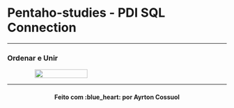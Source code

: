 # Pentaho-studies - PDI SQL Connection



---
### Ordenar e Unir

<div style="display: flex; flex-direction: 'row'; align-items: 'center';" align="center">
   <img src="./assets/" width="49%">

</div>


---
<h4 align="center">
    Feito com :blue_heart: por Ayrton Cossuol
</h4>

